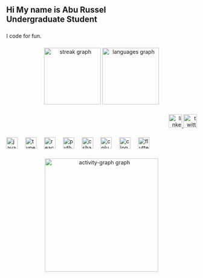 <h2 align="left">Hi My name is Abu Russel<br>Undergraduate Student</h2>

###

<p align="left">I code for fun.</p>

###

<div align="center">
  <img src="https://streak-stats.demolab.com?user=aburussel87&locale=en&mode=daily&theme=default&hide_border=true&border_radius=5" height="150" alt="streak graph"  />
  <img src="https://github-readme-stats.vercel.app/api/top-langs?username=aburussel87&locale=en&hide_title=true&layout=compact&card_width=320&langs_count=6&theme=default&hide_border=true" height="150" alt="languages graph"  />
</div>

###

<div align="right">
  <a href="https://www.linkedin.com/in/nogom/" target="_blank">
    <img src="https://img.shields.io/static/v1?message=LinkedIn&logo=linkedin&label=&color=0077B5&logoColor=white&labelColor=&style=for-the-badge" height="35" alt="linkedin logo"  />
  </a>
  <a href="https://x.com/mr_nogom" target="_blank">
    <img src="https://img.shields.io/static/v1?message=X&logo=twitter&label=&color=black&logoColor=white&labelColor=black&style=for-the-badge" height="35" alt="twitter logo"  />
  </a>
</div>

###

<div align="left">
  <img src="https://cdn.jsdelivr.net/gh/devicons/devicon/icons/javascript/javascript-original.svg" height="30" alt="javascript logo"  />
  <img width="12" />
  <img src="https://cdn.jsdelivr.net/gh/devicons/devicon/icons/typescript/typescript-original.svg" height="30" alt="typescript logo"  />
  <img width="12" />
  <img src="https://cdn.jsdelivr.net/gh/devicons/devicon/icons/react/react-original.svg" height="30" alt="react logo"  />
  <img width="12" />
  <img src="https://cdn.jsdelivr.net/gh/devicons/devicon/icons/python/python-original.svg" height="30" alt="python logo"  />
  <img width="12" />
  <img src="https://cdn.jsdelivr.net/gh/devicons/devicon/icons/csharp/csharp-original.svg" height="30" alt="csharp logo"  />
  <img width="12" />
  <img src="https://cdn.jsdelivr.net/gh/devicons/devicon/icons/cplusplus/cplusplus-original.svg" height="30" alt="cplusplus logo"  />
  <img width="12" />
  <img src="https://cdn.jsdelivr.net/gh/devicons/devicon/icons/c/c-original.svg" height="30" alt="c logo"  />
  <img width="12" />
  <img src="https://cdn.jsdelivr.net/gh/devicons/devicon/icons/flutter/flutter-original.svg" height="30" alt="flutter logo"  />
</div>

###

<div align="center">
  <img src="https://github-readme-activity-graph.vercel.app/graph?username=aburussel87&radius=16&theme=react&area=true&order=5" height="300" alt="activity-graph graph"  />
</div>

###

